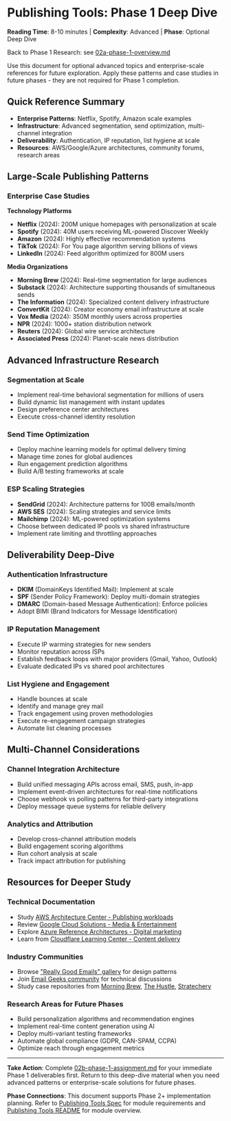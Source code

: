 # Publishing Tools: Phase 1 Deep Dive

**Reading Time**: 8-10 minutes | **Complexity**: Advanced | **Phase**: Optional Deep Dive

Back to Phase 1 Research: see [02a-phase-1-overview.md](02a-phase-1-overview.md)

Use this document for optional advanced topics and enterprise-scale references for future exploration. Apply these patterns and case studies in future phases - they are not required for Phase 1 completion.

## Quick Reference Summary

- **Enterprise Patterns**: Netflix, Spotify, Amazon scale examples
- **Infrastructure**: Advanced segmentation, send optimization, multi-channel integration
- **Deliverability**: Authentication, IP reputation, list hygiene at scale
- **Resources**: AWS/Google/Azure architectures, community forums, research areas

## Large-Scale Publishing Patterns

### Enterprise Case Studies


**Technology Platforms**
- **Netflix** (2024): 200M unique homepages with personalization at scale
- **Spotify** (2024): 40M users receiving ML-powered Discover Weekly
- **Amazon** (2024): Highly effective recommendation systems
- **TikTok** (2024): For You page algorithm serving billions of views
- **LinkedIn** (2024): Feed algorithm optimized for 800M users

**Media Organizations**
- **Morning Brew** (2024): Real-time segmentation for large audiences
- **Substack** (2024): Architecture supporting thousands of simultaneous sends
- **The Information** (2024): Specialized content delivery infrastructure
- **ConvertKit** (2024): Creator economy email infrastructure at scale
- **Vox Media** (2024): 350M monthly users across properties
- **NPR** (2024): 1000+ station distribution network
- **Reuters** (2024): Global wire service architecture
- **Associated Press** (2024): Planet-scale news distribution


## Advanced Infrastructure Research

### Segmentation at Scale

- Implement real-time behavioral segmentation for millions of users
- Build dynamic list management with instant updates
- Design preference center architectures
- Execute cross-channel identity resolution


### Send Time Optimization
- Deploy machine learning models for optimal delivery timing
- Manage time zones for global audiences
- Run engagement prediction algorithms
- Build A/B testing frameworks at scale


### ESP Scaling Strategies
- **SendGrid** (2024): Architecture patterns for 100B emails/month
- **AWS SES** (2024): Scaling strategies and service limits
- **Mailchimp** (2024): ML-powered optimization systems
- Choose between dedicated IP pools vs shared infrastructure
- Implement rate limiting and throttling approaches


## Deliverability Deep-Dive

### Authentication Infrastructure

- **DKIM** (DomainKeys Identified Mail): Implement at scale
- **SPF** (Sender Policy Framework): Deploy multi-domain strategies
- **DMARC** (Domain-based Message Authentication): Enforce policies
- Adopt BIMI (Brand Indicators for Message Identification)


### IP Reputation Management
- Execute IP warming strategies for new senders
- Monitor reputation across ISPs
- Establish feedback loops with major providers (Gmail, Yahoo, Outlook)
- Evaluate dedicated IPs vs shared pool architectures


### List Hygiene and Engagement
- Handle bounces at scale
- Identify and manage grey mail
- Track engagement using proven methodologies
- Execute re-engagement campaign strategies
- Automate list cleaning processes


## Multi-Channel Considerations

### Channel Integration Architecture

- Build unified messaging APIs across email, SMS, push, in-app
- Implement event-driven architectures for real-time notifications
- Choose webhook vs polling patterns for third-party integrations
- Deploy message queue systems for reliable delivery


### Analytics and Attribution
- Develop cross-channel attribution models
- Build engagement scoring algorithms
- Run cohort analysis at scale
- Track impact attribution for publishing


## Resources for Deeper Study

### Technical Documentation

- Study [AWS Architecture Center - Publishing workloads](https://aws.amazon.com/architecture/)
- Review [Google Cloud Solutions - Media & Entertainment](https://cloud.google.com/solutions/media-entertainment)
- Explore [Azure Reference Architectures - Digital marketing](https://docs.microsoft.com/en-us/azure/architecture/)
- Learn from [Cloudflare Learning Center - Content delivery](https://www.cloudflare.com/learning/)


### Industry Communities
- Browse ["Really Good Emails" gallery](https://reallygoodemails.com/) for design patterns
- Join [Email Geeks community](https://emailgeeks.org/) for technical discussions
- Study case repositories from [Morning Brew](https://www.morningbrew.com/), [The Hustle](https://thehustle.co/), [Stratechery](https://stratechery.com/)


### Research Areas for Future Phases
- Build personalization algorithms and recommendation engines
- Implement real-time content generation using AI
- Deploy multi-variant testing frameworks
- Automate global compliance (GDPR, CAN-SPAM, CCPA)
- Optimize reach through engagement metrics

---

**Take Action**: Complete [02b-phase-1-assignment.md](02b-phase-1-assignment.md) for your immediate Phase 1 deliverables first. Return to this deep-dive material when you need advanced patterns or enterprise-scale solutions for future phases.

**Phase Connections**: This document supports Phase 2+ implementation planning. Refer to [Publishing Tools Spec](Publishing-Tools-Spec.md) for module requirements and [Publishing Tools README](README.md) for module overview.